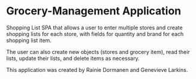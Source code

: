 # Grocery-Management Application

Shopping List SPA that allows a user to enter multiple stores and create shopping lists for each store, with fields for quantity and brand for each shopping list item.

The user can also create new objects (stores and grocery item), read their lists, update their lists, and delete items as necessary.

This application was created by Rainie Dormanen and Genevieve Larkins.

